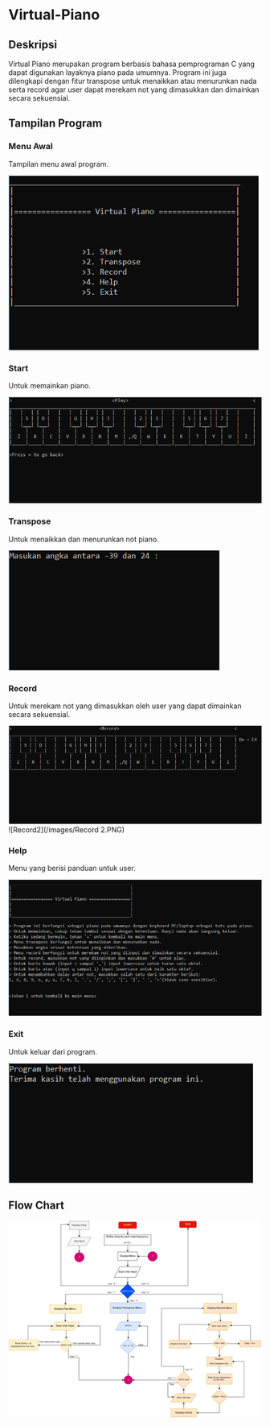 # Virtual-Piano

## Deskripsi
Virtual Piano merupakan program berbasis bahasa pemprograman C yang dapat digunakan layaknya piano pada umumnya. Program ini juga dilengkapi dengan fitur transpose untuk menaikkan atau menurunkan nada serta record agar user dapat merekam not yang dimasukkan dan dimainkan secara sekuensial.

## Tampilan Program
### Menu Awal
Tampilan menu awal program.

![Menu](/images/Menu.PNG)
 
### Start
Untuk memainkan piano.

![Start](/images/Play1.PNG)

### Transpose
Untuk menaikkan dan menurunkan not piano.

![Transpose](/images/Transpose.PNG)

### Record
Untuk merekam not yang dimasukkan oleh user yang dapat dimainkan secara sekuensial.

![Record1](/images/Record.PNG)
![Record2](/images/Record 2.PNG)

### Help
Menu yang berisi panduan untuk user.

![Help](/images/Help.PNG)
 
### Exit
Untuk keluar dari program.

![Exit](/images/Exit.PNG)
 

## Flow Chart
![FC](/images/FlowChart.PNG)

